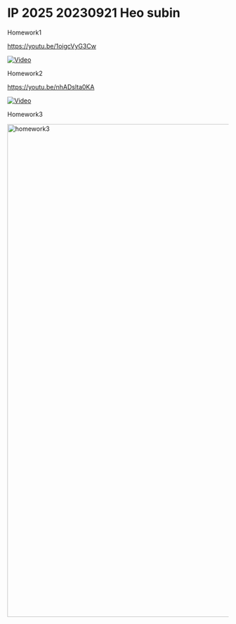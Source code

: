 # IP 2025 20230921 Heo subin

Homework1

https://youtu.be/1oigcVyG3Cw

[![Video](https://img.youtube.com/vi/1oigcVyG3Cw/hqdefault.jpg)](https://www.youtube.com/watch?v=1oigcVyG3Cw)

Homework2

https://youtu.be/nhADslta0KA

[![Video](https://img.youtube.com/vi/nhADslta0KA/hqdefault.jpg)](https://www.youtube.com/watch?v=nhADslta0KA)

Homework3

<img width="1335" height="1121" alt="homework3" src="https://github.com/user-attachments/assets/c1d21ea2-bb38-48e0-b310-3d9dae2c0f6f" />


